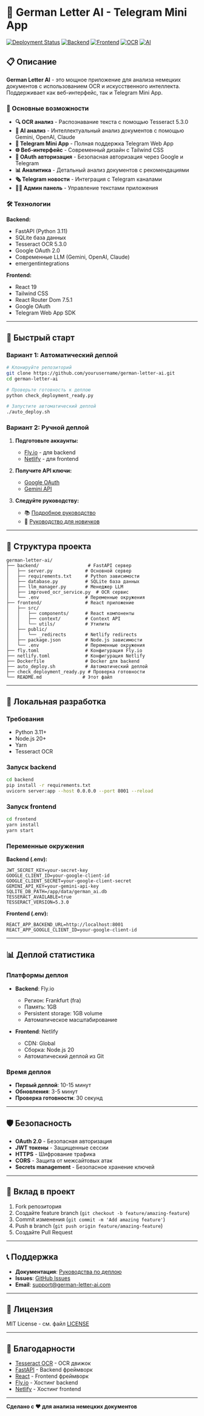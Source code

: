 # 🚀 German Letter AI - Telegram Mini App

[![Deployment Status](https://img.shields.io/badge/Deployment-Ready-brightgreen)](https://github.com/yourusername/german-letter-ai)
[![Backend](https://img.shields.io/badge/Backend-Fly.io-purple)](https://fly.io)
[![Frontend](https://img.shields.io/badge/Frontend-Netlify-blue)](https://netlify.com)
[![OCR](https://img.shields.io/badge/OCR-Tesseract%205.3.0-orange)](https://github.com/tesseract-ocr/tesseract)
[![AI](https://img.shields.io/badge/AI-Gemini%20%7C%20OpenAI%20%7C%20Claude-lightblue)](https://ai.google.dev)

## 📋 Описание

**German Letter AI** - это мощное приложение для анализа немецких документов с использованием OCR и искусственного интеллекта. Поддерживает как веб-интерфейс, так и Telegram Mini App.

### 🎯 Основные возможности

- **🔍 OCR анализ** - Распознавание текста с помощью Tesseract 5.3.0
- **🤖 AI анализ** - Интеллектуальный анализ документов с помощью Gemini, OpenAI, Claude
- **📱 Telegram Mini App** - Полная поддержка Telegram Web App
- **🌐 Веб-интерфейс** - Современный дизайн с Tailwind CSS
- **🔐 OAuth авторизация** - Безопасная авторизация через Google и Telegram
- **📊 Аналитика** - Детальный анализ документов с рекомендациями
- **🗞️ Telegram новости** - Интеграция с Telegram каналами
- **👨‍💼 Админ панель** - Управление текстами приложения

### 🛠️ Технологии

**Backend:**
- FastAPI (Python 3.11)
- SQLite база данных
- Tesseract OCR 5.3.0
- Google OAuth 2.0
- Современные LLM (Gemini, OpenAI, Claude)
- emergentintegrations

**Frontend:**
- React 19
- Tailwind CSS
- React Router Dom 7.5.1
- Google OAuth
- Telegram Web App SDK

---

## 🚀 Быстрый старт

### Вариант 1: Автоматический деплой

```bash
# Клонируйте репозиторий
git clone https://github.com/yourusername/german-letter-ai.git
cd german-letter-ai

# Проверьте готовность к деплою
python check_deployment_ready.py

# Запустите автоматический деплой
./auto_deploy.sh
```

### Вариант 2: Ручной деплой

1. **Подготовьте аккаунты:**
   - [Fly.io](https://fly.io) - для backend
   - [Netlify](https://netlify.com) - для frontend

2. **Получите API ключи:**
   - [Google OAuth](https://console.cloud.google.com)
   - [Gemini API](https://aistudio.google.com/apikey)

3. **Следуйте руководству:**
   - 📚 [Подробное руководство](DEPLOY_GUIDE_FLY_NETLIFY.md)
   - 📖 [Руководство для новичков](DEPLOY_GUIDE_BEGINNER.md)

---

## 📁 Структура проекта

```
german-letter-ai/
├── backend/                  # FastAPI сервер
│   ├── server.py            # Основной сервер
│   ├── requirements.txt     # Python зависимости
│   ├── database.py          # SQLite база данных
│   ├── llm_manager.py       # Менеджер LLM
│   ├── improved_ocr_service.py  # OCR сервис
│   └── .env                 # Переменные окружения
├── frontend/                # React приложение
│   ├── src/
│   │   ├── components/      # React компоненты
│   │   ├── context/         # Context API
│   │   └── utils/           # Утилиты
│   ├── public/
│   │   └── _redirects       # Netlify redirects
│   ├── package.json         # Node.js зависимости
│   └── .env                 # Переменные окружения
├── fly.toml                 # Конфигурация Fly.io
├── netlify.toml             # Конфигурация Netlify
├── Dockerfile               # Docker для backend
├── auto_deploy.sh           # Автоматический деплой
├── check_deployment_ready.py # Проверка готовности
└── README.md               # Этот файл
```

---

## 🔧 Локальная разработка

### Требования

- Python 3.11+
- Node.js 20+
- Yarn
- Tesseract OCR

### Запуск backend

```bash
cd backend
pip install -r requirements.txt
uvicorn server:app --host 0.0.0.0 --port 8001 --reload
```

### Запуск frontend

```bash
cd frontend
yarn install
yarn start
```

### Переменные окружения

**Backend (.env):**
```env
JWT_SECRET_KEY=your-secret-key
GOOGLE_CLIENT_ID=your-google-client-id
GOOGLE_CLIENT_SECRET=your-google-client-secret
GEMINI_API_KEY=your-gemini-api-key
SQLITE_DB_PATH=/app/data/german_ai.db
TESSERACT_AVAILABLE=true
TESSERACT_VERSION=5.3.0
```

**Frontend (.env):**
```env
REACT_APP_BACKEND_URL=http://localhost:8001
REACT_APP_GOOGLE_CLIENT_ID=your-google-client-id
```

---

## 📊 Деплой статистика

### Платформы деплоя

- **Backend**: Fly.io
  - Регион: Frankfurt (fra)
  - Память: 1GB
  - Persistent storage: 1GB volume
  - Автоматическое масштабирование

- **Frontend**: Netlify
  - CDN: Global
  - Сборка: Node.js 20
  - Автоматический деплой из Git

### Время деплоя

- **Первый деплой**: 10-15 минут
- **Обновления**: 3-5 минут
- **Проверка готовности**: 30 секунд

---

## 🛡️ Безопасность

- **OAuth 2.0** - Безопасная авторизация
- **JWT токены** - Защищенные сессии
- **HTTPS** - Шифрование трафика
- **CORS** - Защита от межсайтовых атак
- **Secrets management** - Безопасное хранение ключей

---

## 🤝 Вклад в проект

1. Fork репозитория
2. Создайте feature branch (`git checkout -b feature/amazing-feature`)
3. Commit изменения (`git commit -m 'Add amazing feature'`)
4. Push в branch (`git push origin feature/amazing-feature`)
5. Создайте Pull Request

---

## 📞 Поддержка

- **Документация**: [Руководства по деплою](DEPLOY_GUIDE_FLY_NETLIFY.md)
- **Issues**: [GitHub Issues](https://github.com/yourusername/german-letter-ai/issues)
- **Email**: support@german-letter-ai.com

---

## 📄 Лицензия

MIT License - см. файл [LICENSE](LICENSE)

---

## 🎉 Благодарности

- [Tesseract OCR](https://github.com/tesseract-ocr/tesseract) - OCR движок
- [FastAPI](https://fastapi.tiangolo.com/) - Backend фреймворк
- [React](https://reactjs.org/) - Frontend фреймворк
- [Fly.io](https://fly.io) - Хостинг backend
- [Netlify](https://netlify.com) - Хостинг frontend

---

**Сделано с ❤️ для анализа немецких документов**
